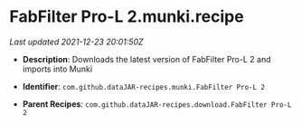# FabFilter Pro-L 2.munki.recipe

_Last updated 2021-12-23 20:01:50Z_

- **Description**: Downloads the latest version of FabFilter Pro-L 2 and imports into Munki

- **Identifier**: `com.github.dataJAR-recipes.munki.FabFilter Pro-L 2`

- **Parent Recipes**: `com.github.dataJAR-recipes.download.FabFilter Pro-L 2`
